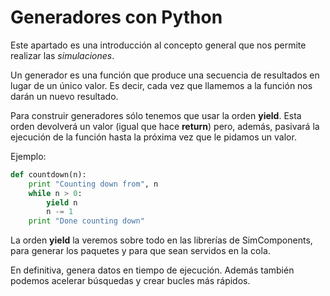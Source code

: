 # Generadores con Python

Este apartado es una introducción al concepto general que nos permite realizar las *simulaciones*. 

Un generador es una función que produce una secuencia de resultados en lugar de un único valor.
Es decir, cada vez que llamemos a la función nos darán un nuevo resultado. 

Para construir generadores sólo tenemos que usar la orden **yield**. Esta orden devolverá un valor (igual que hace **return**) pero, además, pasivará la ejecución de la función hasta la próxima vez que le pidamos un valor.

Ejemplo:
```python
def countdown(n):
    print "Counting down from", n
    while n > 0:
        yield n
        n -= 1
    print "Done counting down"
```
La orden **yield** la veremos sobre todo en las librerías de SimComponents, para generar los paquetes y para que sean servidos en la cola.

En definitiva,  genera  datos en tiempo de ejecución. Además también podemos acelerar búsquedas y crear bucles más rápidos. 
<!--stackedit_data:
eyJoaXN0b3J5IjpbNTQ1MTc3ODQsLTEzNzQ4MjAzLDE4Nzc4Nj
k4OTcsMTM5NTIwMjEwOSwtMzEyODkzOTddfQ==
-->